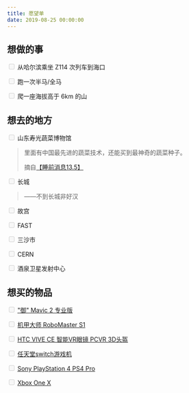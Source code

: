 ```yaml
---
title: 愿望单
date: 2019-08-25 00:00:00
---
```


## 想做的事

<input disabled="" type="checkbox"> 从哈尔滨乘坐 Z114 次列车到海口

<input disabled="" type="checkbox"> 跑一次半马/全马

<input disabled="" type="checkbox"> 爬一座海拔高于 6km 的山

## 想去的地方

<input disabled="" type="checkbox"> 山东寿光蔬菜博物馆

> 里面有中国最先进的蔬菜技术，还能买到最神奇的蔬菜种子。
>
> 摘自[【睡前消息13.5】](https://www.bilibili.com/video/av65215817)

<input disabled="" type="checkbox"> 长城

> ——不到长城非好汉

<input disabled="" type="checkbox"> 故宫

<input disabled="" type="checkbox"> FAST

<input disabled="" type="checkbox"> 三沙市

<input disabled="" type="checkbox"> CERN

<input disabled="" type="checkbox"> 酒泉卫星发射中心

## 想买的物品

<input disabled="" type="checkbox"> ["御" Mavic 2 专业版](https://store.dji.com/cn/product/mavic-2?vid=45291)

<input disabled="" type="checkbox"> [机甲大师 RoboMaster S1](https://store.dji.com/cn/product/robomaster-s1?from=menu_products)

<input disabled="" type="checkbox"> [HTC VIVE CE 智能VR眼镜 PCVR 3D头盔](https://item.jd.com/4709306.html)

<input disabled="" type="checkbox"> [任天堂switch游戏机](https://detail.tmall.hk/hk/item.htm?spm=a230r.1.14.19.7f472922Kirrsr&id=574050088253&ns=1&abbucket=5&sku_properties=5919063:57445706;122216431:28104)

<input disabled="" type="checkbox"> [Sony PlayStation 4 PS4 Pro](https://detail.tmall.com/item.htm?spm=a230r.1.14.19.1eda1b11puiycs&id=561498041581&ns=1&abbucket=5&sku_properties=5919063:57445706;122216431:27772)

<input disabled="" type="checkbox"> [Xbox One X](https://detail.tmall.com/item.htm?spm=a1z10.1-b-s.w5003-18330009709.1.1ec615cfnUeNiI&id=577568431997&scene=taobao_shop&sku_properties=5919063:57445706;122216431:27772)

